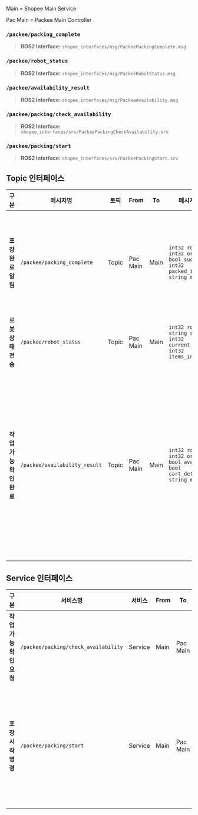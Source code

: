 Main = Shopee Main Service

Pac Main = Packee Main Controller

### `/packee/packing_complete`
> **ROS2 Interface:** `shopee_interfaces/msg/PackeePackingComplete.msg`

### `/packee/robot_status`
> **ROS2 Interface:** `shopee_interfaces/msg/PackeeRobotStatus.msg`

### `/packee/availability_result`
> **ROS2 Interface:** `shopee_interfaces/msg/PackeeAvailability.msg`

### `/packee/packing/check_availability`
> **ROS2 Interface:** `shopee_interfaces/srv/PackeePackingCheckAvailability.srv`

### `/packee/packing/start`
> **ROS2 Interface:** `shopee_interfaces/srv/PackeePackingStart.srv`




## Topic 인터페이스

| 구분 | 메시지명 | 토픽 | From | To | 메시지 구조 | 예시 |
|---|---|---|---|---|---|---|
| **포장 완료 알림** | `/packee/packing_complete` | Topic | Pac Main | Main | `int32 robot_id`<br>`int32 order_id`<br>`bool success`<br>`int32 packed_items`<br>`string message` | **성공**<br>`robot_id: 1`<br>`order_id: 3`<br>`success: true`<br>`packed_items: 5`<br>`message: "Packing completed"`<br><br>**실패**<br>`robot_id: 1`<br>`order_id: 3`<br>`success: false`<br>`packed_items: 3`<br>`message: "Packing failed - gripper error"` |
| **로봇 상태 전송** | `/packee/robot_status` | Topic | Pac Main | Main | `int32 robot_id`<br>`string state`<br>`int32 current_order_id`<br>`int32 items_in_cart` | `robot_id: 1`<br>`state: "packing"`<br>`current_order_id: 3`<br>`items_in_cart: 5` |
| **작업 가능 확인 완료** | `/packee/availability_result` | Topic | Pac Main | Main | `int32 robot_id`<br>`int32 order_id`<br>`bool available`<br>`bool cart_detected`<br>`string message` | **작업 가능**<br>`robot_id: 1`<br>`order_id: 3`<br>`available: true`<br>`cart_detected: true`<br>`message: "Ready for packing"`<br><br>**작업 불가 - 장바구니 없음**<br>`robot_id: 1`<br>`order_id: 3`<br>`available: false`<br>`cart_detected: false`<br>`message: "Cart not detected"`<br><br>**작업 불가 - 로봇 상태**<br>`robot_id: 1`<br>`order_id: 3`<br>`available: false`<br>`cart_detected: true`<br>`message: "Robot busy with another order"` |

## Service 인터페이스

| 구분 | 서비스명 | 서비스 | From | To | 메시지 구조 | 예시 |
|---|---|---|---|---|---|---|
| **작업 가능 확인 요청** | `/packee/packing/check_availability` | Service | Main | Pac Main | **Request**<br>`int32 robot_id`<br>`int32 order_id`<br><br>**Response**<br>`bool success`<br>`string message` | **Request**<br>`robot_id: 1`<br>`order_id: 3`<br><br>**Response**<br>`success: true`<br>`message: "Availability check initiated"` |
| **포장 시작 명령** | `/packee/packing/start` | Service | Main | Pac Main | **Request**<br>`int32 robot_id`<br>`int32 order_id`<br>`shopee_interfaces/ProductInfo[] products`<br><br>**Response**<br>`int32 box_id`<br>`bool success`<br>`string message`<br><br>**참고: ProductInfo 구조**<br>`int32 product_id`<br>`int32 quantity`<br>`int32 length`<br>`int32 width`<br>`int32 height`<br>`int32 weight`<br>`bool fragile` | **Request**<br>`robot_id: 1`<br>`order_id: 3`<br>`products: [`<br>  `{ product_id: 101, quantity: 2, ... },`<br>  `{ product_id: 105, quantity: 1, ... }`<br>`]`<br><br>**Response**<br>`box_id: 123`<br>`success: true`<br>`message: "Packing started"` |
